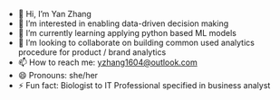 - 👋 Hi, I’m Yan Zhang
- 👀 I’m interested in enabling data-driven decision making 
- 🌱 I’m currently learning applying python based ML models
- 💞️ I’m looking to collaborate on building common used analytics procedure for product / brand analytics
- 📫 How to reach me: yzhang1604@outlook.com
- 😄 Pronouns: she/her
- ⚡ Fun fact: Biologist to IT Professional specified in business analyst

<!---
yzhang1972/yzhang1972 is a ✨ special ✨ repository because its `README.md` (this file) appears on your GitHub profile.
You can click the Preview link to take a look at your changes.
--->
